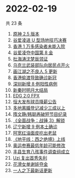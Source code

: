 # 2022-02-19

共 23 条

<!-- BEGIN -->
<!-- 最后更新时间 Sat Feb 19 2022 06:14:15 GMT+0800 (China Standard Time) -->

1. [原神 2.5 版本](https://www.zhihu.com/search?q=原神)
1. [谷爱凌进 U 型场地技巧决赛](https://www.zhihu.com/search?q=谷爱凌)
1. [香港 1 万多感染者未能入院](https://www.zhihu.com/search?q=香港疫情)
1. [谷爱凌夺中国第 8 金](https://www.zhihu.com/search?q=谷爱凌)
1. [杜海涛沈梦辰领证](https://www.zhihu.com/search?q=杜海涛沈梦辰领证)
1. [乌克兰武装部队向居民点开火](https://www.zhihu.com/search?q=乌克兰武装部队开火)
1. [画江湖之不良人 5 更新](https://www.zhihu.com/search?q=不良人)
1. [香港偷渡导致确诊新冠](https://www.zhihu.com/search?q=香港偷渡)
1. [深圳新增 8 例阳性病例](https://www.zhihu.com/search?q=深圳新增)
1. [新秦时明月大结局](https://www.zhihu.com/search?q=新秦时明月)
1. [EDG 2:0 FPX](https://www.zhihu.com/search?q=edg)
1. [恒大发布球员降薪公告](https://www.zhihu.com/search?q=恒大)
1. [多地离婚登记减少三成以上](https://www.zhihu.com/search?q=离婚登记减少)
1. [隋文静/韩聪再破短节目纪录](https://www.zhihu.com/search?q=隋文静/韩聪)
1. [《全面战争：战锤 3》解锁](https://www.zhihu.com/search?q=战锤3)
1. [辽宁新增 9 例本土确诊](https://www.zhihu.com/search?q=辽宁新增)
1. [阿宽红油面皮吃出老鼠](https://www.zhihu.com/search?q=阿宽红油面皮)
1. [《地平线：西之绝境》上线](https://www.zhihu.com/search?q=地平线西之绝境)
1. [奥运参赛最低年龄可能修改](https://www.zhihu.com/search?q=奥运最低年龄限制)
1. [丰县生育八孩事件调查组成立](https://www.zhihu.com/search?q=丰县八孩调查组)
1. [Uzi 复出首秀失利](https://www.zhihu.com/search?q=Uzi)
1. [花滑女单谢娃夺金](https://www.zhihu.com/search?q=花样滑冰)
1. [一人之下最新话更新](https://www.zhihu.com/search?q=一人之下)

<!-- END -->

